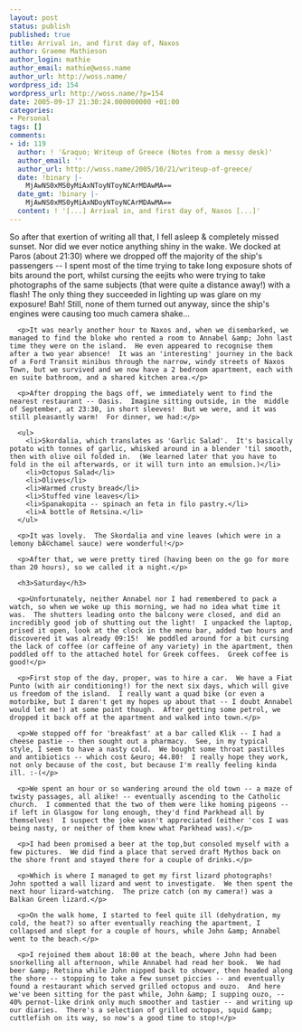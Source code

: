 ```yaml
---
layout: post
status: publish
published: true
title: Arrival in, and first day of, Naxos
author: Graeme Mathieson
author_login: mathie
author_email: mathie@woss.name
author_url: http://woss.name/
wordpress_id: 154
wordpress_url: http://woss.name/?p=154
date: 2005-09-17 21:30:24.000000000 +01:00
categories:
- Personal
tags: []
comments:
- id: 119
  author: ! '&raquo; Writeup of Greece (Notes from a messy desk)'
  author_email: ''
  author_url: http://woss.name/2005/10/21/writeup-of-greece/
  date: !binary |-
    MjAwNS0xMS0yMiAxNToyNToyNCArMDAwMA==
  date_gmt: !binary |-
    MjAwNS0xMS0yMiAxNDoyNToyNCArMDAwMA==
  content: ! '[...] Arrival in, and first day of, Naxos [...]'
---
```

<p>So after that exertion of writing all that, I fell asleep &amp; completely missed sunset.  Nor did we ever notice anything shiny in the wake.  We docked at Paros (about 21:30) where we dropped off the majority of the ship's passengers -- I spent most of the time trying to take long exposure shots of bits around the port, whilst cursing the eejits who were trying to take photographs of the same subjects (that were quite a distance away!) with a flash!  The only thing they succeeded in lighting up was glare on my exposure!  Bah!  Still, none of them turned out anyway, since the ship's engines were causing too much camera shake...</p>

      <p>It was nearly another hour to Naxos and, when we disembarked, we managed to find the bloke who rented a room to Annabel &amp; John last time they were on the island.  He even appeared to recognise them after a two year absence!  It was an 'interesting' journey in the back of a Ford Transit minibus through the narrow, windy streets of Naxos Town, but we survived and we now have a 2 bedroom apartment, each with en suite bathroom, and a shared kitchen area.</p>

      <p>After dropping the bags off, we immediately went to find the nearest restaurant -- Oasis.  Imagine sitting outside, in the  middle of September, at 23:30, in short sleeves!  But we were, and it was still pleasantly warm!  For dinner, we had:</p>

      <ul>
        <li>Skordalia, which translates as 'Garlic Salad'.  It's basically potato with tonnes of garlic, whisked around in a blender 'til smooth, then with olive oil folded in.  (We learned later that you have to fold in the oil afterwards, or it will turn into an emulsion.)</li>
        <li>Octopus Salad</li>
        <li>Olives</li>
        <li>Warmed crusty bread</li>
        <li>Stuffed vine leaves</li>
        <li>Spanakopita -- spinach an feta in filo pastry.</li>
        <li>A bottle of Retsina.</li>
      </ul>

      <p>It was lovely.  The Skordalia and vine leaves (which were in a lemony bÃ©chamel sauce) were wonderful!</p>

      <p>After that, we were pretty tired (having been on the go for more than 20 hours), so we called it a night.</p>

      <h3>Saturday</h3>

      <p>Unfortunately, neither Annabel nor I had remembered to pack a watch, so when we woke up this morning, we had no idea what time it was.  The shutters leading onto the balcony were closed, and did an incredibly good job of shutting out the light!  I unpacked the laptop, prised it open, look at the clock in the menu bar, added two hours and discovered it was already 09:15!  We poddled around for a bit cursing the lack of coffee (or caffeine of any variety) in the apartment, then poddled off to the attached hotel for Greek coffees.  Greek coffee is good!</p>

      <p>First stop of the day, proper, was to hire a car.  We have a Fiat Punto (with air conditioning!) for the next six days, which will give us freedom of the island.  I really want a quad bike (or even a motorbike, but I daren't get my hopes up about that -- I doubt Annabel would let me!) at some point though.  After getting some petrol, we dropped it back off at the apartment and walked into town.</p>

      <p>We stopped off for 'breakfast' at a bar called Klik -- I had a cheese pastie -- then sought out a pharmacy.  See, in my typical style, I seem to have a nasty cold.  We bought some throat pastilles and antibiotics -- which cost &euro; 44.80!  I really hope they work, not only because of the cost, but because I'm really feeling kinda ill. :-(</p>

      <p>We spent an hour or so wandering around the old town -- a maze of twisty passages, all alike! -- eventually ascending to the Catholic church.  I commented that the two of them were like homing pigeons -- if left in Glasgow for long enough, they'd find Parkhead all by themselves!  I suspect the joke wasn't appreciated (either 'cos I was being nasty, or neither of them knew what Parkhead was).</p>

      <p>I had been promised a beer at the top,but consoled myself with a few pictures.  We did find a place that served draft Mythos back on the shore front and stayed there for a couple of drinks.</p>

      <p>Which is where I managed to get my first lizard photographs!  John spotted a wall lizard and went to investigate.  We then spent the next hour lizard-watching.  The prize catch (on my camera!) was a Balkan Green lizard.</p>

      <p>On the walk home, I started to feel quite ill (dehydration, my cold, the heat?) so after eventually reaching the apartment, I collapsed and slept for a couple of hours, while John &amp; Annabel went to the beach.</p>

      <p>I rejoined them about 18:00 at the beach, where John had been snorkelling all afternoon, while Annabel had read her book.  We had beer &amp; Retsina while John nipped back to shower, then headed along the shore -- stopping to take a few sunset piccies -- and eventually found a restaurant which served grilled octopus and ouzo.  And here we've been sitting for the past while, John &amp; I supping ouzo, -- 40% pernot-like drink only much smoother and tastier -- and writing up our diaries.  There's a selection of grilled octopus, squid &amp; cuttlefish on its way, so now's a good time to stop!</p>
